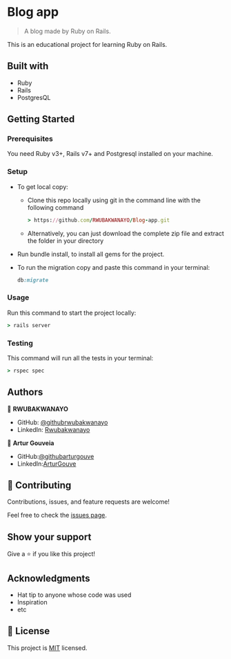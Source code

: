 # Blog app

> A blog made by Ruby on Rails.

This is an educational project for learning Ruby on Rails.

## Built with
- Ruby
- Rails
- PostgresQL

## Getting Started

### Prerequisites
You need Ruby v3+, Rails v7+ and Postgresql installed on your machine.

### Setup

- To get local copy:
  - Clone this repo locally using git in the command line with the following command
  
    ```ruby
    > https://github.com/RWUBAKWANAYO/Blog-app.git
    ```
  - Alternatively, you can just download the complete zip file and extract the folder in your directory

- Run bundle install, to install all gems for the project.
- To run the migration copy and paste this command in your terminal:

  ```ruby
  db:migrate
  ```

### Usage

Run this command to start the project locally:

  ```ruby
  > rails server
  ```
### Testing

This command will run all the tests in your terminal:

  ```ruby
  > rspec spec
  ```
## Authors
:bust_in_silhouette: **RWUBAKWANAYO**
- GitHub: [@githubrwubakwanayo](https://github.com/RWUBAKWANAYO)
- LinkedIn: [Rwubakwanayo](https://www.linkedin.com/in/rwubakwanayo-olivier)

👤 **Artur Gouveia**

- GitHub:[@githubarturgouve](https://github.com/Arturgouveia1970)
- LinkedIn:[ArturGouve](https://www.linkedin.com/in/artur-gouveia-323868197/)


## 🤝 Contributing

Contributions, issues, and feature requests are welcome!

Feel free to check the [issues page](../../issues/).

## Show your support

Give a ⭐️ if you like this project!

## Acknowledgments

- Hat tip to anyone whose code was used
- Inspiration
- etc

## 📝 License

This project is [MIT](https://github.com/git/git-scm.com/blob/main/MIT-LICENSE.txt) licensed.
